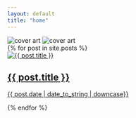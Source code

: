 ```yaml
---
layout: default
title: "home"
---
```

<script src="https://unpkg.com/masonry-layout@4/dist/masonry.pkgd.min.js"></script>
<script src="https://unpkg.com/imagesloaded@5/imagesloaded.pkgd.min.js"></script>

<div class="landing">
    <img src="{{ site.baseurl }}/assets/art/cover_light.jpg" alt="cover art" class="theme-image light-image">
    <img src="{{ site.baseurl }}/assets/art/cover_dark.jpg" alt="cover art" class="theme-image dark-image">
</div>

<section id="posts">
  {% for post in site.posts %}
    <div class="post-widget">
      <a href="{{ post.url }}">
        <img src="{{ site.baseurl }}/assets/thumbnails/{{ post.image_name }}.jpg" alt="{{ post.title }}">
        <div class="post-info">
          <h2>{{ post.title }}</h2>
          <p>{{ post.date | date_to_string | downcase}}</p>
        </div>
      </a>
    </div>
  {% endfor %}
</section>

<script>
  var elem = document.querySelector('#posts');
  var msnry = new Masonry( elem, {
    itemSelector: '.post-widget',
    columnWidth: '.post-widget',
    percentPosition: true
  });

  var imgLoad = imagesLoaded(elem);
  imgLoad.on('done', function() {
    msnry.layout();

    document.querySelectorAll('.post-widget').forEach((post, index) => {
      setTimeout(() => {
        post.style.opacity = '1';
      }, index * 50);
    });
  });
</script>
